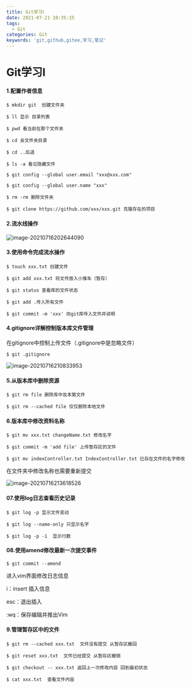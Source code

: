 ```yaml
---
title: Git学习Ⅰ
date: 2021-07-21 10:35:15
tags:
  - Git
categories: Git
keywords: 'git,github,gitee,学习,笔记'
---
```


# Git学习Ⅰ

#### 1.配置作者信息

```shell
$ mkdir git  创建文件夹
```

```shell
$ ll 显示 目录列表
```

```shell
$ pwd 看当前在那个文件夹 
```

```shell
$ cd 会文件夹目录
```

 <!--more-->

```shell
$ cd ..后退
```

```shell
$ ls -a 看见隐藏文件
```

```shell
$ git config --global user.email "xxx@xxx.com"
```

```shell
$ git config --global user.name "xxx"
```

```shell
$ rm -rm 删除文件夹
```

```shell
$ git clone https://github.com/xxx/xxx.git 克隆存在的项目
```

#### 2.流水线操作

![image-20210716202644090](C:\Users\22584\AppData\Roaming\Typora\typora-user-images\image-20210716202644090.png)

#### 3.使用命令完成流水操作

```shell
$ touch xxx.txt 创建文件
```

```shell
$ git add xxx.txt 将文件放入小推车（暂存）
```

```shell
$ git status 查看库的文件状态
```

```shell
$ git add .传入所有文件
```

```shell
$ git commit -m 'xxx' 向git库传入文件并说明
```

#### 4.gitignore详解控制版本库文件管理

在gitignore中控制上传文件（.gitignore中是忽略文件）

```shell
$ git .gitignore
```

![image-20210716210833953](C:\Users\22584\AppData\Roaming\Typora\typora-user-images\image-20210716210833953.png)

#### 5.从版本库中删除资源

```shell
$ git rm file 删除库中及本第文件
```

```shell
$ git rm --cached file 仅仅删除本地文件
```

#### 6.版本库中修改资料名称

```shell
$ git mv xxx.txt changeName.txt 修改名字
```

```shell
$ git commit -m 'add file' 上传暂存区的文件
```

```shell
$ git mv indexController.txt IndexController.txt 已存在文件的名字修改
```

在文件夹中修改名称也需要重新提交

![image-20210716213618526](C:\Users\22584\AppData\Roaming\Typora\typora-user-images\image-20210716213618526.png)

#### 07.使用log日志查看历史记录

```shell
$ git log -p 显示文件变动
```

```shell
$ git log --name-only 只显示名字
```

```shell
$ git log -p -1  显示行数
```



#### 08.使用amend修改最新一次提交事件

```shell
$ git commit --amend
```

进入vim界面修改日志信息

i：insert 插入信息

esc：退出插入

:wq：保存编辑并推出Vim

#### 9.管理暂存区中的文件



```shell
$ git rm --cached xxx.txt  文件没有提交 从暂存区撤回
```

```shell
$ git reset xxx.txt  文件已经提交 从暂存区撤销
```

```shell
$ git checkout -- xxx.txt 返回上一次修改内容 回到最初状态
```

```shell
$ cat xxx.txt  查看文件内容
```


